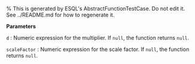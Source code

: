 % This is generated by ESQL's AbstractFunctionTestCase. Do not edit it. See ../README.md for how to regenerate it.

**Parameters**

`d`
:   Numeric expression for the multiplier. If `null`, the function returns `null`.

`scaleFactor`
:   Numeric expression for the scale factor. If `null`, the function returns `null`.

